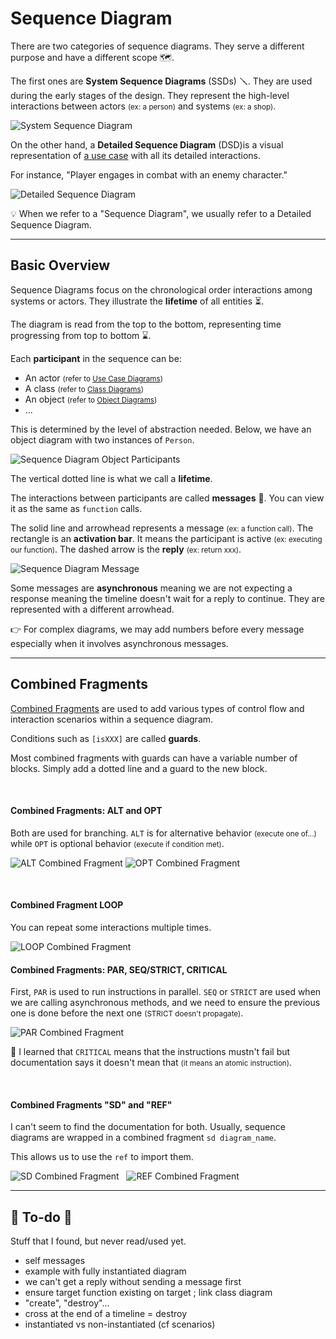 # Sequence Diagram

<div class="row row-cols-lg-2"><div>

There are two categories of sequence diagrams. They serve a different purpose and have a different scope 🗺️.

The first ones are **System Sequence Diagrams** (SSDs) 🪛. They are used during the early stages of the design. They represent the high-level interactions between actors <small>(ex: a person)</small> and systems <small>(ex: a shop)</small>.

<div class="text-center">

![System Sequence Diagram](_uml/ssd.svg)
</div>
</div><div>

On the other hand, a **Detailed Sequence Diagram** (DSD)is a visual representation of [a use case](../use_case/index.md) with all its detailed interactions.

For instance, "Player engages in combat with an enemy character."

<div class="text-center">

![Detailed Sequence Diagram](_uml/dsd.svg)
</div>

💡 When we refer to a "Sequence Diagram", we usually refer to a Detailed Sequence Diagram.
</div></div>

<hr class="sep-both">

## Basic Overview

<div class="row row-cols-lg-2"><div>

Sequence Diagrams focus on the chronological order interactions among systems or actors. They illustrate the **lifetime** of all entities ⏳.

The diagram is read from the top to the bottom, representing time progressing from top to bottom ⌛.

Each **participant** in the sequence can be:

* An actor <small>(refer to [Use Case Diagrams](../use_case/index.md))</small>
* A class <small>(refer to [Class Diagrams](../class/index.md))</small>
* An object <small>(refer to [Object Diagrams](../object/index.md))</small>
* ...

This is determined by the level of abstraction needed. Below, we have an object diagram with two instances of `Person`.

<div class="text-center">

![Sequence Diagram Object Participants](_uml/obj.svg)
</div>

The vertical dotted line is what we call a **lifetime**.
</div><div>

The interactions between participants are called **messages** 📮. You can view it as the same as `function` calls.

The solid line and arrowhead represents a message <small>(ex: a function call)</small>. The rectangle is an **activation bar**. It means the participant is active <small>(ex: executing our function)</small>. The dashed arrow is the **reply** <small>(ex: return xxx)</small>.

<div class="text-center">

![Sequence Diagram Message](_uml/msg.svg)
</div>

Some messages are **asynchronous** meaning we are not expecting a response meaning the timeline doesn't wait for a reply to continue. They are represented with a different arrowhead.

👉 For complex diagrams, we may add numbers before every message especially when it involves asynchronous messages.
</div></div>

<hr class="sep-both">

## Combined Fragments

<div class="row row-cols-lg-2"><div>

[Combined Fragments](https://www.uml-diagrams.org/sequence-diagrams-combined-fragment.html) are used to add various types of control flow and interaction scenarios within a sequence diagram.

Conditions such as `[isXXX]` are called **guards**.

Most combined fragments with guards can have a variable number of blocks. Simply add a dotted line and a guard to the new block.

<br>

#### Combined Fragments: ALT and OPT

Both are used for branching. `ALT` is for alternative behavior <small>(execute one of...)</small> while `OPT` is optional behavior <small>(execute if condition met)</small>.

<div class="text-center">

![ALT Combined Fragment](_uml/fragment_alt.svg)
![OPT Combined Fragment](_uml/fragment_opt.svg)
</div>

<br>

#### Combined Fragment LOOP 

You can repeat some interactions multiple times.

<div class="text-center">

![LOOP Combined Fragment](_uml/fragment_loop.svg)
</div>
</div><div>

#### Combined Fragments: PAR, SEQ/STRICT, CRITICAL

First, `PAR` is used to run instructions in parallel. `SEQ` or `STRICT` are used when we are calling asynchronous methods, and we need to ensure the previous one is done before the next one <small>(STRICT doesn't propagate)</small>.

<div class="text-center">

![PAR Combined Fragment](_uml/fragment_par.svg)
</div>

🐫 I learned that `CRITICAL` means that the instructions mustn't fail but documentation says it doesn't mean that <small>(it means an atomic instruction)</small>.

<br>

#### Combined Fragments "SD" and "REF"

I can't seem to find the documentation for both. Usually, sequence diagrams are wrapped in a combined fragment `sd diagram_name`.

This allows us to use the `ref` to import them.

<div class="text-center">

![SD Combined Fragment](_uml/sd.svg) &nbsp;
![REF Combined Fragment](_uml/ref.svg)
</div>
</div></div>

<hr class="sep-both">

## 👻 To-do 👻

Stuff that I found, but never read/used yet.

<div class="row row-cols-lg-2"><div>

* self messages
* example with fully instantiated diagram
* we can't get a reply without sending a message first
* ensure target function existing on target ; link class diagram
* "create", "destroy"...
* cross at the end of a timeline = destroy
* instantiated vs non-instantiated (cf scenarios)
</div><div>
</div></div>